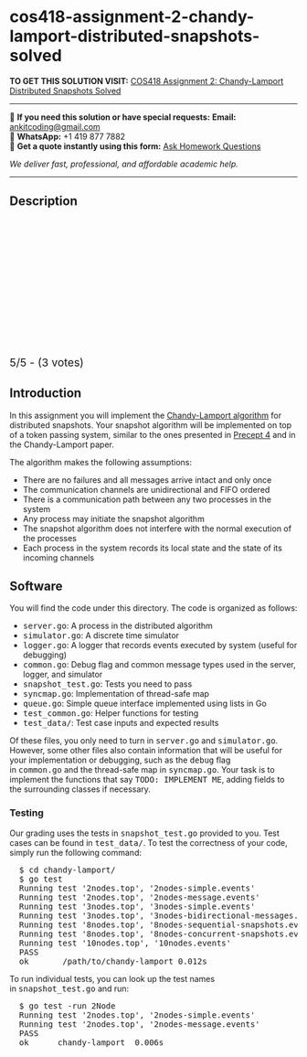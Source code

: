 # cos418-assignment-2-chandy-lamport-distributed-snapshots-solved
**TO GET THIS SOLUTION VISIT:** [COS418 Assignment 2: Chandy-Lamport Distributed Snapshots Solved](https://www.ankitcodinghub.com/product/cos418-assignment-2-chandy-lamport-distributed-snapshots-solved/)


---

📩 **If you need this solution or have special requests:** **Email:** ankitcoding@gmail.com  
📱 **WhatsApp:** +1 419 877 7882  
📄 **Get a quote instantly using this form:** [Ask Homework Questions](https://www.ankitcodinghub.com/services/ask-homework-questions/)

*We deliver fast, professional, and affordable academic help.*

---

<h2>Description</h2>



<div class="kk-star-ratings kksr-auto kksr-align-center kksr-valign-top" data-payload="{&quot;align&quot;:&quot;center&quot;,&quot;id&quot;:&quot;53877&quot;,&quot;slug&quot;:&quot;default&quot;,&quot;valign&quot;:&quot;top&quot;,&quot;ignore&quot;:&quot;&quot;,&quot;reference&quot;:&quot;auto&quot;,&quot;class&quot;:&quot;&quot;,&quot;count&quot;:&quot;3&quot;,&quot;legendonly&quot;:&quot;&quot;,&quot;readonly&quot;:&quot;&quot;,&quot;score&quot;:&quot;5&quot;,&quot;starsonly&quot;:&quot;&quot;,&quot;best&quot;:&quot;5&quot;,&quot;gap&quot;:&quot;4&quot;,&quot;greet&quot;:&quot;Rate this product&quot;,&quot;legend&quot;:&quot;5\/5 - (3 votes)&quot;,&quot;size&quot;:&quot;24&quot;,&quot;title&quot;:&quot;COS418 Assignment 2: Chandy-Lamport Distributed Snapshots Solved&quot;,&quot;width&quot;:&quot;138&quot;,&quot;_legend&quot;:&quot;{score}\/{best} - ({count} {votes})&quot;,&quot;font_factor&quot;:&quot;1.25&quot;}">

<div class="kksr-stars">

<div class="kksr-stars-inactive">
            <div class="kksr-star" data-star="1" style="padding-right: 4px">


<div class="kksr-icon" style="width: 24px; height: 24px;"></div>
        </div>
            <div class="kksr-star" data-star="2" style="padding-right: 4px">


<div class="kksr-icon" style="width: 24px; height: 24px;"></div>
        </div>
            <div class="kksr-star" data-star="3" style="padding-right: 4px">


<div class="kksr-icon" style="width: 24px; height: 24px;"></div>
        </div>
            <div class="kksr-star" data-star="4" style="padding-right: 4px">


<div class="kksr-icon" style="width: 24px; height: 24px;"></div>
        </div>
            <div class="kksr-star" data-star="5" style="padding-right: 4px">


<div class="kksr-icon" style="width: 24px; height: 24px;"></div>
        </div>
    </div>

<div class="kksr-stars-active" style="width: 138px;">
            <div class="kksr-star" style="padding-right: 4px">


<div class="kksr-icon" style="width: 24px; height: 24px;"></div>
        </div>
            <div class="kksr-star" style="padding-right: 4px">


<div class="kksr-icon" style="width: 24px; height: 24px;"></div>
        </div>
            <div class="kksr-star" style="padding-right: 4px">


<div class="kksr-icon" style="width: 24px; height: 24px;"></div>
        </div>
            <div class="kksr-star" style="padding-right: 4px">


<div class="kksr-icon" style="width: 24px; height: 24px;"></div>
        </div>
            <div class="kksr-star" style="padding-right: 4px">


<div class="kksr-icon" style="width: 24px; height: 24px;"></div>
        </div>
    </div>
</div>


<div class="kksr-legend" style="font-size: 19.2px;">
            5/5 - (3 votes)    </div>
    </div>
<h2><a id="user-content-introduction" class="anchor" href="https://github.com/theoliao1998/Distributed-Systems/tree/master/2%20Chandy-Lamport%20Distributed%20Snapshots#introduction" aria-hidden="true"></a>Introduction</h2>
In this assignment you will implement the&nbsp;<a href="https://github.com/theoliao1998/Distributed-Systems/blob/master/2%20Chandy-Lamport%20Distributed%20Snapshots/papers/chandy_lamport.pdf">Chandy-Lamport algorithm</a>&nbsp;for distributed snapshots. Your snapshot algorithm will be implemented on top of a token passing system, similar to the ones presented in&nbsp;<a href="https://github.com/theoliao1998/Distributed-Systems/blob/master/2%20Chandy-Lamport%20Distributed%20Snapshots/docs/P4-distributed-snapshots.zip">Precept 4</a>&nbsp;and in the Chandy-Lamport paper.

The algorithm makes the following assumptions:

<ul>
<li>There are no failures and all messages arrive intact and only once</li>
<li>The communication channels are unidirectional and FIFO ordered</li>
<li>There is a communication path between any two processes in the system</li>
<li>Any process may initiate the snapshot algorithm</li>
<li>The snapshot algorithm does not interfere with the normal execution of the processes</li>
<li>Each process in the system records its local state and the state of its incoming channels</li>
</ul>
<h2><a id="user-content-software" class="anchor" href="https://github.com/theoliao1998/Distributed-Systems/tree/master/2%20Chandy-Lamport%20Distributed%20Snapshots#software" aria-hidden="true"></a>Software</h2>
You will find the code under this directory. The code is organized as follows:

<ul>
<li><tt>server.go</tt>: A process in the distributed algorithm</li>
<li><tt>simulator.go</tt>: A discrete time simulator</li>
<li><tt>logger.go</tt>: A logger that records events executed by system (useful for debugging)</li>
<li><tt>common.go</tt>: Debug flag and common message types used in the server, logger, and simulator</li>
<li><tt>snapshot_test.go</tt>: Tests you need to pass</li>
<li><tt>syncmap.go</tt>: Implementation of thread-safe map</li>
<li><tt>queue.go</tt>: Simple queue interface implemented using lists in Go</li>
<li><tt>test_common.go</tt>: Helper functions for testing</li>
<li><tt>test_data/</tt>: Test case inputs and expected results</li>
</ul>
Of these files, you only need to turn in&nbsp;<tt>server.go</tt>&nbsp;and&nbsp;<tt>simulator.go</tt>. However, some other files also contain information that will be useful for your implementation or debugging, such as the&nbsp;<tt>debug</tt>&nbsp;flag in&nbsp;<tt>common.go</tt>&nbsp;and the thread-safe map in&nbsp;<tt>syncmap.go</tt>. Your task is to implement the functions that say&nbsp;<tt>TODO: IMPLEMENT ME</tt>, adding fields to the surrounding classes if necessary.

<h3><a id="user-content-testing" class="anchor" href="https://github.com/theoliao1998/Distributed-Systems/tree/master/2%20Chandy-Lamport%20Distributed%20Snapshots#testing" aria-hidden="true"></a>Testing</h3>
Our grading uses the tests in&nbsp;<tt>snapshot_test.go</tt>&nbsp;provided to you. Test cases can be found in&nbsp;<tt>test_data/</tt>. To test the correctness of your code, simply run the following command:

<pre>  $ cd chandy-lamport/
  $ go test
  Running test '2nodes.top', '2nodes-simple.events'
  Running test '2nodes.top', '2nodes-message.events'
  Running test '3nodes.top', '3nodes-simple.events'
  Running test '3nodes.top', '3nodes-bidirectional-messages.events'
  Running test '8nodes.top', '8nodes-sequential-snapshots.events'
  Running test '8nodes.top', '8nodes-concurrent-snapshots.events'
  Running test '10nodes.top', '10nodes.events'
  PASS
  ok      _/path/to/chandy-lamport 0.012s
</pre>
To run individual tests, you can look up the test names in&nbsp;<tt>snapshot_test.go</tt>&nbsp;and run:

<pre>  $ go test -run 2Node
  Running test '2nodes.top', '2nodes-simple.events'
  Running test '2nodes.top', '2nodes-message.events'
  PASS
  ok      chandy-lamport  0.006s
</pre>
&nbsp;
